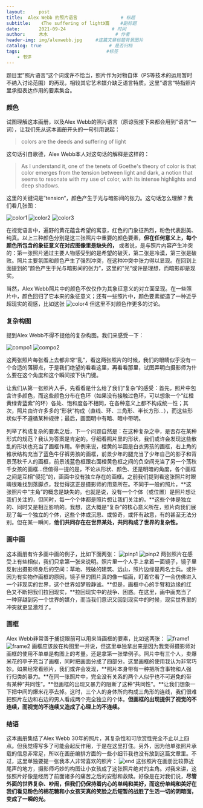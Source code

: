 ```yaml
---
layout:     post                       
title:  Alex Webb 的照片语言                # 标题
subtitle:    《The suffering of light》篇    #副标题
date:       2021-09-24                 # 时间
author:     木水                         # 作者
header-img: img/alexwebb.jpg     #这篇文章标题背景图片
catalog: true                         # 是否归档
tags:                                #标签
    - 书评
---
```

题目里”照片语言“这个词或许不恰当，照片作为对物自体（PS等技术的运用暂时不纳入讨论范围）的再现，相较其它艺术媒介缺乏语言特质。这里”语言“特指照片里承担表达作用的要素集合。

### 颜色
试图理解这本画册，以及Alex Webb的照片语言（原谅我接下来都会用到”语言“一词），让我们先从这本画册开头的一句引用说起：

> colors are the deeds and suffering of light

这句话引自歌德，Alex Webb本人对这句话的解释是这样的：

> As I understand it, one of the tenets of Goethe's theory of color is that color emerges from the tension between light and dark, a notion that seems to resonate with my use of color, with its intense highlights and deep shadows.

这里的关键词是”tension“，颜色产生于光与暗影间的张力。这句话怎么理解？我们看几张图：

![color1](/Users/yichu/yic317.github.io/img/AlexWebb/img_0137.jpg)
![color2](/Users/yichu/yic317.github.io/img/AlexWebb/img_0144.jpg)
![color3](/Users/yichu/yic317.github.io/img/AlexWebb/img_0152.jpg)

在视觉语言中，遍野的黄花蕴含希望的寓意，红色的门象征热烈，粉色代表甜美、纯真。以上三种颜色分别是这三张照片中重要的颜色要素，**但在任何意义上，每个颜色所包含的象征意义在对应图像里是缺失的，** 或者说，是与照片内容产生冲突的：第一张照片通过主要人物感受到的是希望的破灭，第二张是冷漠，第三张是破败。照片主要氛围和颜色产生了强烈冲突，在这种冲突中张力得以显现。在回到上面提到的“颜色产生于光与暗影间的张力”，这里的”光“或许是理想，而暗影却是现实。

当然，Alex Webb照片中的颜色不仅仅作为其象征意义的对立面呈现。在一些照片中，颜色回归了它本来的象征意义；还有一些照片中，颜色要素塑造了一种近乎超现实的观感，比如这张
![color4](/Users/yichu/yic317.github.io/img/AlexWebb/img_0154.jpg)
但这里不对颜色作更多的讨论。

### 复杂构图
提到Alex Webb不得不提他的复杂构图。我们来感受一下：

![compo1](/Users/yichu/yic317.github.io/img/AlexWebb/img_0168.jpg)
![compo2](/Users/yichu/yic317.github.io/img/AlexWebb/img_0173.jpg)

这两张照片每张看上去都非常“乱”，看这两张照片的时候，我们的眼睛似乎没有一个合适的落脚点，于是我们绝望的看看这里，再看看那里，试图弄明白摄影师为什么要在这个角度和这个瞬间按下快门键。

让我们从第一张照片入手，先看看是什么给了我们“复杂”的感受：首先，照片中包含许多颜色，而这些颜色分布在色环（如果没有接触过色环，可以想象一个“红橙黄绿青蓝紫”的环）各处、饱和度各不相同，在各种意义上都不构成统一性；其次，照片由许许多多的“形状”构成（直线、环、三角形、半长方形…），而这些形状似乎不遵循某种规律；最后，画面明中有暗、暗中带明。

列举了构成复杂的要素之后，下一个问题自然是：在这种复杂之中，是否存在某种形式的规范？我认为答案是肯定的。仔细看照片里的形状，我们或许会发现这些散乱的形状也充当了画框作用。举例来说，橙黄的半圆是白衣男孩的画框，右上角的锥状结构充当了蓝色牛仔裤男孩的画框，前景少年的腿充当了少年自己的影子和背景荡秋千人的画框，前景浅蓝色框跟右面橙黄色框之间的负空间充当了另一个荡秋千女孩的画框…但值得一提的是，不论从形状、颜色、还是明暗的角度，各个画框之间是互相“侵犯”的，画面中没有独立存在的画框。之前我们提到看这张照片时眼睛很难找到落脚点，我觉得这正是摄影师的用意所在。不同于一般的照片，**这张照片中“主角”的概念是缺失的。也就是说，没有一个个体（或位置）是照片想让我们关注的，但同时，每一个个体都是照片想让我们关注的。**这些个体是独立的、同时又是相互影响的。我想，这大概是“复杂”的核心意义所在，照片向我们展现了每一个独立的个体，这些个体或沉思、或惊奇，或怀有敌意，有的甚至无法分别。但在某一瞬间，**他们共同存在在世界某处，共同构成了世界的复杂性。**

### 画中画
这本画册有许多画中画的例子，比如下面两张：
![pinp1](/Users/yichu/yic317.github.io/img/AlexWebb/img_0163.jpg)
![pinp2](/Users/yichu/yic317.github.io/img/AlexWebb/img_0166.jpg)
两张照片在感受上有些相似，我们只拿第一张来说明。照片里一个人手上拿着一面镜子，镜子里反射出摄影师身后的空间：草地、残破的建筑、远山，照片边缘是两名士兵。或许因为有实物作画框的原因，镜子里的图片真的像一幅画，盯着它看了一会仿佛进入一个非现实的世界，这个世界如梦般静谧。**但是，画框中心的手臂和边缘的红色又不断把我们拉回现实，**拉回现实中的战争、困惑。在这里，画中画充当了一种穿越到另一个世界的媒介，而当我们意识又回到现实中的时候，现实世界里的冲突就更显激烈了。

### 画框
Alex Webb非常善于捕捉眼前可以用来当画框的要素，比如这两张：
![frame1](Users/yichu/yic317.github.io/img/AlexWebb/img_0169.jpg)
![frame2](/Users/yichu/yic317.github.io/img/AlexWebb/img_0148.jpg)
画框应该放在构图里一并说，但这里单独拿出来是因为我觉得摄影师对画框的使用不单单是构图上的考量。还是拿第一张举例子。照片中有三个人，卖爆米花的亭子充当了画框，同时把画面分成了四部分。这里画框的使用我认为非常巧妙。如果经常看照片，我们或许会发现，**照片本身带有一种把所含事物和人强行归类的暴力。**在同一张照片中，完全没有关系的两个人似乎也不可避免的带有某种“共同性”。**但画框的出现又暴力的阻断了这种“共同性”。**让我们想象一下把中间的爆米花亭去掉。这时，三个人的身体所向构成三角形的连线，我们很难把照片左边和右边的男人看成两个完全独立的个体。**但画框的出现提供了视觉的不连续，而视觉的不连续又造成了心理上的不连续。**

### 结语
这本画册集结了Alex Webb 30年的照片，其复杂性和可欣赏性完全不止以上四点。但我觉得写多了可能会起反作用，于是在这里打住。另外，因为他单张照片承载的信息非常足，所以在画册编排方面的一些小细节我也没有放到这篇文章里。不过，这里单独要提一张我本人非常喜欢的照片：
![end](/Users/yichu/yic317.github.io/img/AlexWebb/img_0157.jpg)
这张照片在画册比较靠近尾声的地方，摄影师巧妙的构图让小女孩成了这张照片绝对的主角。对我来讲，这张照片好像是经历了前面诸多的痛苦之后的安慰和救赎。好像是在对我们说，**尽管外面的世界复杂、吵闹，但我们仍保持着内心的单纯和美好，而这份单纯和美好在我们看见粉色的棉花糖和小女孩天真的笑脸之后短暂的战胜了生活一切的阴暗面，变成了一瞬的光。**
